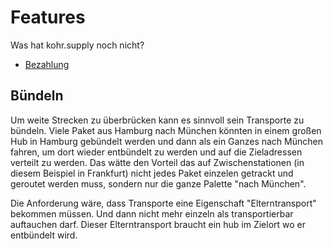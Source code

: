 # Features

Was hat kohr.supply noch nicht?

* [Bezahlung](/about/reputation/)

## Bündeln

Um weite Strecken zu überbrücken kann es sinnvoll sein Transporte zu bündeln. Viele Paket aus Hamburg nach München könnten in einem großen Hub in Hamburg gebündelt werden und dann als ein Ganzes nach München fahren, um dort wieder entbündelt zu werden und auf die Zieladressen verteilt zu werden. Das wätte den Vorteil das auf Zwischenstationen (in diesem Beispiel in Frankfurt) nicht jedes Paket einzelen getrackt und geroutet werden muss, sondern nur die ganze Palette "nach München".

Die Anforderung wäre, dass Transporte eine Eigenschaft "Elterntransport" bekommen müssen. Und dann nicht mehr einzeln als transportierbar auftauchen darf.
Dieser Elterntransport braucht ein hub im Zielort wo er entbündelt wird.